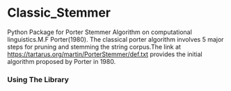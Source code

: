 # Classic_Stemmer
Python Package for Porter Stemmer Algorithm on computational linguistics.M.F Porter(1980).
The classical porter algorithm involves 5 major steps for pruning and stemming the string corpus.The link at https://tartarus.org/martin/PorterStemmer/def.txt provides the
initial algorithm proposed by Porter in 1980.


### Using The Library

